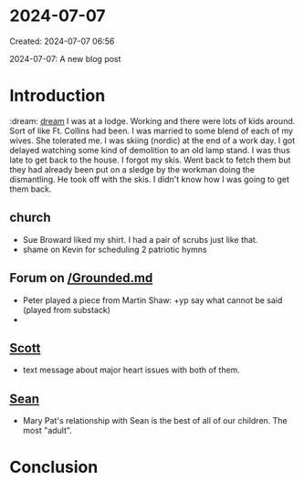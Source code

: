 # 2024-07-07
Created: 2024-07-07 06:56

 2024-07-07: A new blog post

# Introduction
:dream: [dream](/dream.md) I was at a lodge. Working and there were lots of kids around. Sort of like Ft. Collins had been. I was married to some blend of each of my wives. She tolerated me. I was skiing (nordic) at the end of a work day. I got delayed watching some kind of demolition to an old lamp stand. I was thus late to get back to the house. I forgot my skis. Went back to fetch them but they had already been put on a sledge by the workman doing the dismantling. He took off with the skis. I didn't know how I was going to get them back.

## church

- Sue Broward liked my shirt. I had a pair of scrubs just like that.
- shame on Kevin for scheduling 2 patriotic hymns


## Forum on [/Grounded.md](/Grounded.md)

- Peter played a piece from Martin Shaw: +yp say what cannot be said (played from substack)
-
## [Scott](/Scott.md)
- text message about major heart issues with both of them. 
## [Sean](/Sean.md)
- Mary Pat's relationship with Sean is the best of all of our children. The most "adult".
# Conclusion

